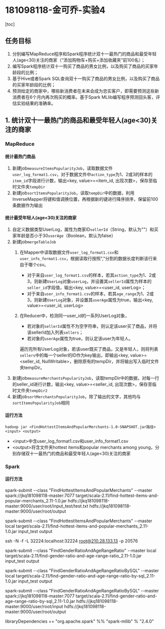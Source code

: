 # 181098118-金可乔-实验4
[toc]
## 任务目标
1. 分别编写MapReduce程序和Spark程序统计双十一最热门的商品和最受年轻人(age<30)关注的商家（“添加购物⻋+购买+添加收藏夹”前100名）；
2. 编写Spark程序统计双十一购买了商品的男女比例，以及购买了商品的买家年龄段的比例；
3. 基于Hive或者Spark SQL查询双十一购买了商品的男女比例，以及购买了商品的买家年龄段的比例；
4. 预测给定的商家中，哪些新消费者在未来会成为忠实客户，即需要预测这些新消费者在6个月内再次购买的概率。基于Spark MLlib编写程序预测回头客，评估实验结果的准确率。

## 1. 统计双十一最热门的商品和最受年轻人(age<30)关注的商家
### MapReduce
#### 统计最热门商品
1. 新建job`measureItemsPopularityJob`，读取数据文件`user_log_format1.csv`，对于数据文件中`action_type`为1、2或3的样本的`item_id`字段进行计数，输出<key, value>=<item_id, 出现次数>，保存至临时文件夹`tempDir`
2. 新建job`sortItemsPopularityJob`，读取`tempDir`中的数据，利用InverseMapper将键和值调换位置，再根据新的键进行降序排序，保留前100条数据作为输出
#### 统计最受年轻人(age<30)关注的商家
1. 自定义数据类型UserLog，属性为商家ID`sellerId`（String，默认为""）和买家年龄是否小于30`userAge`（Boolean，默认为false）
2. 新建job`mergeTableJob`
    1. 在Mapper中读取数据文件`user_log_format1.csv`和`user_info_format1.csv`，根据读取行按照","分割的数据长度判断该行来自于哪个csv。
        * 对于来自`user_log_format1.csv`的样本，若其`action_type`为1、2或3，则新建`UserLog`对象`userLog`，并设置其`sellerId`属性为样本的`seller_id`字段值，输出<key, value>=<user_id, userLog>；
        * 对于来自`user_info_format1.csv`的样本，若其`age_range`为1、2或3，则新建`UserLog`对象，并设置其`userAge`属性为true，输出<key, value>=<user_id, userLog>
    2. 在Reducer中，检测同一user_id的一系列UserLog对象，
        * 若对象的`sellerId`属性不为空字符串，则认定该user买了商品，并将该sellerId加入列表`sellers`；
        * 若对象的`userAge`属性为true，则认定该user为年轻人。

        遍历完所有UserLog对象，若该user既买了商品，又是年轻人，则将列表`sellers`中的每一个seller的ID作为key输出，即输出<key, value>=<seller_id, NullWritable>，删除原有的tempDir，并将输出写入临时文件夹tempDir。
3. 新建job`measureMerchantsPopularityJob`，读取tempDir中的数据，对每一行的seller_id进行计数，输出<key, value>=<seller_id, 出现次数>，保存至临时文件夹`tempDir2`
4. 新建job`sortMerchantsPopularityJob`，除了输出的文字，其他均与`sortItemsPopularityJob`相同
#### 运行方法
`hadoop jar <FindHottestItemsAndPopularMerchants-1.0-SNAPSHOT.jar路径> <input> <output>`
* \<input>中含user_log_format1.csv和user_info_format1.csv
* \<output>将含文件夹hottest items和popular merchants among young，分别存储双十一最热门的商品和最受年轻人(age<30)关注的商家
### Spark


#### 运行方法
spark-submit --class "FindHottestItemsAndPopularMerchants" --master spark://jkq181098118-master:7077 target/scala-2.11/find-hottest-items-and-popular-merchants_2.11-1.0.jar hdfs://jkq181098118-master:9000/user/root/input_test/test.txt hdfs://jkq181098118-master:9000/user/root/output

spark-submit --class "FindHottestItemsAndPopularMerchants" --master local target/scala-2.11/find-hottest-items-and-popular-merchants_2.11-1.0.jar input_test output

ssh -N -f -L 32224:localhost:32224 root@210.28.133.13 -p 20576

spark-submit --class "FindGenderRatioAndAgeRangeRatio" --master local target/scala-2.11/find-gender-ratio-and-age-range-ratio_2.11-1.0.jar input_test output

spark-submit --class "FindGenderRatioAndAgeRangeRatioBySQL" --master local target/scala-2.11/find-gender-ratio-and-age-range-ratio-by-sql_2.11-1.0.jar input_test output

spark-submit --class "FindGenderRatioAndAgeRangeRatioBySQL" --master spark://jkq181098118-master:7077 target/scala-2.11/find-gender-ratio-and-age-range-ratio-by-sql_2.11-1.0.jar hdfs://jkq181098118-master:9000/user/root/input hdfs://jkq181098118-master:9000/user/root/output

libraryDependencies += "org.apache.spark" %% "spark-mllib" % "2.4.0"